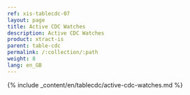 ```yaml
---
ref: xis-tablecdc-07
layout: page
title: Active CDC Watches
description: Active CDC Watches
product: xtract-is
parent: table-cdc
permalink: /:collection/:path
weight: 8
lang: en_GB
---
```



{% include _content/en/tablecdc/active-cdc-watches.md  %}